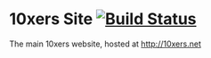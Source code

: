 
# 10xers Site [![Build Status](https://travis-ci.org/10xers/10xers-site.svg?branch=master)](https://travis-ci.org/10xers/10xers-site)

The main 10xers website, hosted at http://10xers.net
